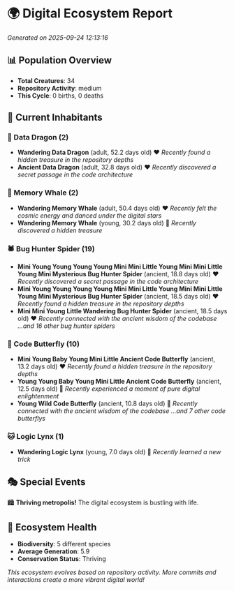 # 🌍 Digital Ecosystem Report
*Generated on 2025-09-24 12:13:16*

## 📊 Population Overview
- **Total Creatures**: 34
- **Repository Activity**: medium
- **This Cycle**: 0 births, 0 deaths

## 👥 Current Inhabitants

### 🐉 Data Dragon (2)
- **Wandering Data Dragon** (adult, 52.2 days old) ❤️
  *Recently found a hidden treasure in the repository depths*
- **Ancient Data Dragon** (adult, 32.8 days old) ❤️
  *Recently discovered a secret passage in the code architecture*

### 🐋 Memory Whale (2)
- **Wandering Memory Whale** (adult, 50.4 days old) ❤️
  *Recently felt the cosmic energy and danced under the digital stars*
- **Wandering Memory Whale** (young, 30.2 days old) 💛
  *Recently discovered a hidden treasure*

### 🕷️ Bug Hunter Spider (19)
- **Mini Young Young Young Young Mini Mini Little Young Mini Mini Little Young Mini Mysterious Bug Hunter Spider** (ancient, 18.8 days old) ❤️
  *Recently discovered a secret passage in the code architecture*
- **Mini Young Young Young Young Mini Mini Little Young Mini Mini Little Young Mini Mysterious Bug Hunter Spider** (ancient, 18.5 days old) ❤️
  *Recently found a hidden treasure in the repository depths*
- **Mini Mini Young Little Wandering Bug Hunter Spider** (ancient, 18.5 days old) ❤️
  *Recently connected with the ancient wisdom of the codebase*
  *...and 16 other bug hunter spiders*

### 🦋 Code Butterfly (10)
- **Mini Young Baby Young Mini Little Ancient Code Butterfly** (ancient, 13.2 days old) ❤️
  *Recently found a hidden treasure in the repository depths*
- **Young Young Baby Young Mini Little Ancient Code Butterfly** (ancient, 12.5 days old) 💛
  *Recently experienced a moment of pure digital enlightenment*
- **Young Wild Code Butterfly** (ancient, 10.8 days old) 💛
  *Recently connected with the ancient wisdom of the codebase*
  *...and 7 other code butterflys*

### 🐱 Logic Lynx (1)
- **Wandering Logic Lynx** (young, 7.0 days old) 💚
  *Recently learned a new trick*

## 🎭 Special Events

🏙️ **Thriving metropolis!** The digital ecosystem is bustling with life.

## 🔬 Ecosystem Health
- **Biodiversity**: 5 different species
- **Average Generation**: 5.9
- **Conservation Status**: Thriving

*This ecosystem evolves based on repository activity. More commits and interactions create a more vibrant digital world!*